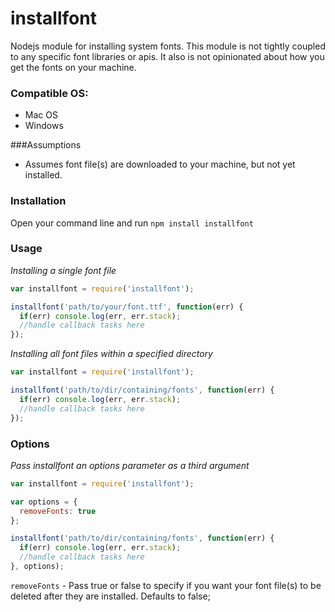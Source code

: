 installfont
===========

Nodejs module for installing system fonts.
This module is not tightly coupled to any specific font libraries or apis.
It also is not opinionated about how you get the fonts on your machine.

### Compatible OS:
* Mac OS
* Windows

###Assumptions

* Assumes font file(s) are downloaded to your machine, but not yet installed.

### Installation

Open your command line and run `npm install installfont`

### Usage
*Installing a single font file*
```javascript
var installfont = require('installfont');

installfont('path/to/your/font.ttf', function(err) {
  if(err) console.log(err, err.stack);
  //handle callback tasks here
});


```

*Installing all font files within a specified directory*

```javascript
var installfont = require('installfont');

installfont('path/to/dir/containing/fonts', function(err) {
  if(err) console.log(err, err.stack);
  //handle callback tasks here
});
```


### Options
*Pass installfont an options parameter as a third argument*


```javascript
var installfont = require('installfont');

var options = {
  removeFonts: true
};

installfont('path/to/dir/containing/fonts', function(err) {
  if(err) console.log(err, err.stack);
  //handle callback tasks here
}, options);
```
`removeFonts` - Pass true or false to specify if you want your font file(s) to be deleted after they are installed. Defaults to false;

